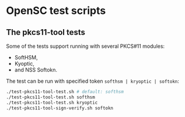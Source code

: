 # OpenSC test scripts

## The pkcs11-tool tests

Some of the tests support running with several PKCS#11 modules:

- SoftHSM,
- Kyoptic,
- and NSS Softokn.

The test can be run with specified token `softhsm | kryoptic | softokn`:

```bash
./test-pkcs11-tool-test.sh # default: softhsm
./test-pkcs11-tool-test.sh softhsm
./test-pkcs11-tool-test.sh kryoptic
./test-pkcs11-tool-sign-verify.sh softokn
```
